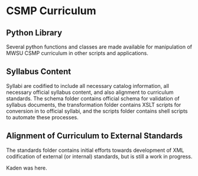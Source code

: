 # CSMP Curriculum

## Python Library

Several python functions and classes are made available for manipulation of MWSU CSMP curriculum in other scripts and applications.

## Syllabus Content

Syllabi are codified to include all necessary catalog information, all necessary official syllabus content, and also alignment to curriculum standards. The schema folder contains official schema for validation of syllabus documents, the transformation folder contains XSLT scripts for conversion in to official syllabi, and the scripts folder contains shell scripts to automate these processes. 

## Alignment of Curriculum to External Standards

The standards folder contains initial efforts towards development of XML codification of external (or internal) standards, but is still a work in progress. 

Kaden was here.
